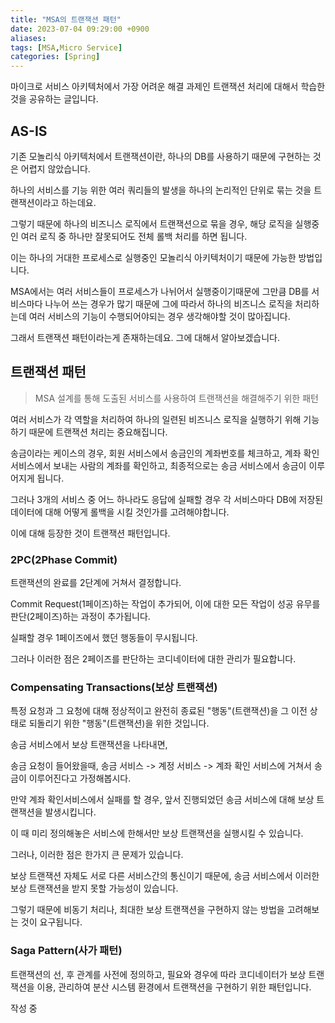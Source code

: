 ```yaml
---
title: "MSA의 트랜잭션 패턴"
date: 2023-07-04 09:29:00 +0900
aliases: 
tags: [MSA,Micro Service]
categories: [Spring]
---
```


마이크로 서비스 아키텍처에서 가장 어려운 해결 과제인 트랜잭션 처리에 대해서 학습한 것을 공유하는 글입니다.

## AS-IS

기존 모놀리식 아키텍처에서 트랜잭션이란, 하나의 DB를 사용하기 때문에 구현하는 것은 어렵지 않았습니다.

하나의 서비스를 기능 위한 여러 쿼리들의 발생을 하나의 논리적인 단위로 묶는 것을 트랜잭션이라고 하는데요.

그렇기 때문에 하나의 비즈니스 로직에서 트랜잭션으로 묶을 경우, 해당 로직을 실행중인 여러 로직 중 하나만 잘못되어도 전체 롤백 처리를 하면 됩니다.

이는 하나의 거대한 프로세스로 실행중인 모놀리식 아키텍처이기 때문에 가능한 방법입니다.

MSA에서는 여러 서비스들이 프로세스가 나뉘어서 실행중이기때문에 그만큼 DB를 서비스마다 나누어 쓰는 경우가 많기 때문에 그에 따라서 하나의 비즈니스 로직을 처리하는데 여러 서비스의 기능이 수행되어야되는 경우 생각해야할 것이 많아집니다.

그래서 트랜잭션 패턴이라는게 존재하는데요. 그에 대해서 알아보겠습니다.

## 트랜잭션 패턴

> MSA 설계를 통해 도출된 서비스를 사용하여 트랜잭션을 해결해주기 위한 패턴

여러 서비스가 각 역할을 처리하여 하나의 일련된 비즈니스 로직을 실행하기 위해 기능하기 때문에 트랜잭션 처리는 중요해집니다.

송금이라는 케이스의 경우, 회원 서비스에서 송금인의 계좌번호를 체크하고, 계좌 확인 서비스에서 보내는 사람의 계좌를 확인하고, 최종적으로는 송금 서비스에서 송금이 이루어지게 됩니다.

그러나 3개의 서비스 중 어느 하나라도 응답에 실패할 경우 각 서비스마다 DB에 저장된 데이터에 대해 어떻게 롤백을 시킬 것인가를 고려해야합니다.

이에 대해 등장한 것이 트랜잭션 패턴입니다.

### 2PC(2Phase Commit)

트랜잭션의 완료를 2단계에 거쳐서 결정합니다.

Commit Request(1페이즈)하는 작업이 추가되어, 이에 대한 모든 작업이 성공 유무를 판단(2페이즈)하는 과정이 추가됩니다.

실패할 경우 1페이즈에서 했던 행동들이 무시됩니다.

그러나 이러한 점은 2페이즈를 판단하는 코디네이터에 대한 관리가 필요합니다.

### Compensating Transactions(보상 트랜잭션)

특정 요청과 그 요청에 대해 정상적이고 완전히 종료된 "행동"(트랜잭션)을 그 이전 상태로 되돌리기 위한 "행동"(트랜잭션)을 위한 것입니다.

송금 서비스에서 보상 트랜잭션을 나타내면,

송금 요청이 들어왔을때, 송금 서비스 -> 계정 서비스 -> 계좌 확인 서비스에 거쳐서 송금이 이루어진다고 가정해봅시다.

만약 계좌 확인서비스에서 실패를 할 경우, 앞서 진행되었던 송금 서비스에 대해 보상 트랜잭션을 발생시킵니다.

이 때 미리 정의해놓은 서비스에 한해서만 보상 트랜잭션을 실행시킬 수 있습니다.

그러나, 이러한 점은 한가지 큰 문제가 있습니다.

보상 트랜잭션 자체도 서로 다른 서비스간의 통신이기 때문에, 송금 서비스에서 이러한 보상 트랜잭션을 받지 못할 가능성이 있습니다.

그렇기 때문에 비동기 처리나, 최대한 보상 트랜잭션을 구현하지 않는 방법을 고려해보는 것이 요구됩니다.

### Saga Pattern(사가 패턴)

트랜잭션의 선, 후 관계를 사전에 정의하고, 필요와 경우에 따라 코디네이터가 보상 트랜잭션을 이용, 관리하여 분산 시스템 환경에서 트랜잭션을 구현하기 위한 패턴입니다.

작성 중















